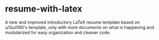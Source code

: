 # resume-with-latex
A new and improved introductory LaTeX resume template based on u/Quil180's template, only with more documents on what is happening and modularized for easy organization and cleaner code.

